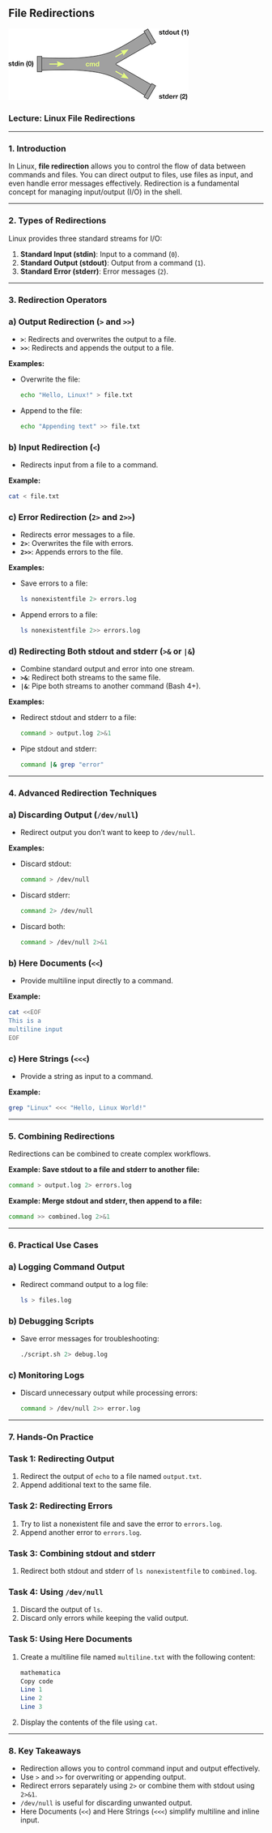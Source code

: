 ## File Redirections 

![image.png](../../images/road.png)

### **Lecture: Linux File Redirections**

---

### **1. Introduction**

In Linux, **file redirection** allows you to control the flow of data between commands and files. You can direct output to files, use files as input, and even handle error messages effectively. Redirection is a fundamental concept for managing input/output (I/O) in the shell.

---

### **2. Types of Redirections**

Linux provides three standard streams for I/O:

1. **Standard Input (stdin)**: Input to a command (`0`).
2. **Standard Output (stdout)**: Output from a command (`1`).
3. **Standard Error (stderr)**: Error messages (`2`).

---

### **3. Redirection Operators**

### **a) Output Redirection (`>` and `>>`)**

- **`>`**: Redirects and overwrites the output to a file.
- **`>>`**: Redirects and appends the output to a file.

**Examples:**

- Overwrite the file:
    
    ```bash
    echo "Hello, Linux!" > file.txt
    
    ```
    
- Append to the file:
    
    ```bash
    echo "Appending text" >> file.txt
    
    ```
    

### **b) Input Redirection (`<`)**

- Redirects input from a file to a command.

**Example:**

```bash
cat < file.txt

```

### **c) Error Redirection (`2>` and `2>>`)**

- Redirects error messages to a file.
- **`2>`**: Overwrites the file with errors.
- **`2>>`**: Appends errors to the file.

**Examples:**

- Save errors to a file:
    
    ```bash
    ls nonexistentfile 2> errors.log
    
    ```
    
- Append errors to a file:
    
    ```bash
    ls nonexistentfile 2>> errors.log
    
    ```
    

### **d) Redirecting Both stdout and stderr (`>&` or `|&`)**

- Combine standard output and error into one stream.
- **`>&`**: Redirect both streams to the same file.
- **`|&`**: Pipe both streams to another command (Bash 4+).

**Examples:**

- Redirect stdout and stderr to a file:
    
    ```bash
    command > output.log 2>&1
    
    ```
    
- Pipe stdout and stderr:
    
    ```bash
    command |& grep "error"
    
    ```
    

---

### **4. Advanced Redirection Techniques**

### **a) Discarding Output (`/dev/null`)**

- Redirect output you don’t want to keep to `/dev/null`.

**Examples:**

- Discard stdout:
    
    ```bash
    command > /dev/null
    
    ```
    
- Discard stderr:
    
    ```bash
    command 2> /dev/null
    
    ```
    
- Discard both:
    
    ```bash
    command > /dev/null 2>&1
    
    ```
    

### **b) Here Documents (`<<`)**

- Provide multiline input directly to a command.

**Example:**

```bash
cat <<EOF
This is a
multiline input
EOF

```

### **c) Here Strings (`<<<`)**

- Provide a string as input to a command.

**Example:**

```bash
grep "Linux" <<< "Hello, Linux World!"

```

---

### **5. Combining Redirections**

Redirections can be combined to create complex workflows.

**Example: Save stdout to a file and stderr to another file:**

```bash
command > output.log 2> errors.log

```

**Example: Merge stdout and stderr, then append to a file:**

```bash
command >> combined.log 2>&1

```

---

### **6. Practical Use Cases**

### **a) Logging Command Output**

- Redirect command output to a log file:
    
    ```bash
    ls > files.log
    
    ```
    

### **b) Debugging Scripts**

- Save error messages for troubleshooting:
    
    ```bash
    ./script.sh 2> debug.log
    
    ```
    

### **c) Monitoring Logs**

- Discard unnecessary output while processing errors:
    
    ```bash
    command > /dev/null 2>> error.log
    
    ```
    

---

### **7. Hands-On Practice**

### Task 1: Redirecting Output

1. Redirect the output of `echo` to a file named `output.txt`.
2. Append additional text to the same file.

### Task 2: Redirecting Errors

1. Try to list a nonexistent file and save the error to `errors.log`.
2. Append another error to `errors.log`.

### Task 3: Combining stdout and stderr

1. Redirect both stdout and stderr of `ls nonexistentfile` to `combined.log`.

### Task 4: Using `/dev/null`

1. Discard the output of `ls`.
2. Discard only errors while keeping the valid output.

### Task 5: Using Here Documents

1. Create a multiline file named `multiline.txt` with the following content:
    
    ```mathematica
    mathematica
    Copy code
    Line 1
    Line 2
    Line 3
    
    ```
    
2. Display the contents of the file using `cat`.

---

### **8. Key Takeaways**

- Redirection allows you to control command input and output effectively.
- Use `>` and `>>` for overwriting or appending output.
- Redirect errors separately using `2>` or combine them with stdout using `2>&1`.
- `/dev/null` is useful for discarding unwanted output.
- Here Documents (`<<`) and Here Strings (`<<<`) simplify multiline and inline input.